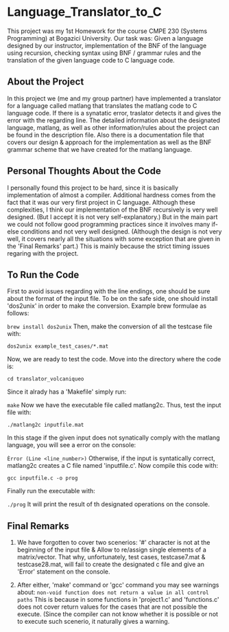 # Language_Translator_to_C
This project was my 1st Homework for the course CMPE 230 (Systems Programming) at Bogazici University. Our task was: Given a language designed by our instructor, implementation of the BNF of the language using recursion, checking syntax using BNF / grammar rules and the translation of the given language code to C language code.
## About the Project
In this project we (me and my group partner) have implemented a translator for a language called matlang that translates the matlang code to C language code. If there is a synatatic error, traslator detects it and gives the error with the regarding line. The detailed information about the designated language, matlang, as well as other information/rules about the project can be found in the description file. Also there is a documentation file that covers our design & approach for the implementation as well as the BNF grammar scheme that we have created for the matlang language.
## Personal Thoughts About the Code
I personally found this project to be hard, since it is basically implementation of almost a compiler. Additional hardness comes from the fact that it was our very first project in C language. Although these complexities, I think our implementation of the BNF recursively is very well designed. (But I accept it is not very self-explanatory.) But in the main part we could not follow good programming practices since it involves many if-else conditions and not very well designed. (Although the design is not very well, it covers nearly all the situations with some exception that are given in the 'Final Remarks' part.) This is mainly because the strict timing issues regaring with the project.
## To Run the Code
First to avoid issues regarding with the line endings, one should be sure about the format of the input file. To be on the safe side, one should install 'dos2unix' in order to make the conversion. Example brew formulae as follows:

```brew install dos2unix```
Then, make the conversion of all the testcase file with:

```dos2unix example_test_cases/*.mat```

Now, we are ready to test the code. Move into the directory where the code is:

```cd translator_volcaniqueo```

Since it alrady has a 'Makefile' simply run:

```make```
Now we have the executable file called matlang2c. Thus, test the input file with:

```./matlang2c inputfile.mat```

In this stage if the given input does not synatically comply with the matlang language, you will see a error on the console:

```Èrror (Line <line_number>)```
Otherwise, if the input is syntatically correct, matlang2c creates a C file named 'inputfile.c'. Now compile this code with:

```gcc inputfile.c -o prog```

Finally run the executable with:

```./prog```
It will print the result of th designated operations on the console.

## Final Remarks
1) We have forgotten to cover two scenerios: '#' character is not at the beginning of the input file & Allow to re/assign single elements of a matrix/vector. That why, unfortunately, test cases, testcase7.mat & testcase28.mat, will fail to create the designated c file and give an 'Error' statement on the console.

2) After either, 'make' command or 'gcc' command you may see warnings about:
```non-void function does not return a value in all control paths``` 
This is because in some functions in 'project1.c' and 'functions.c' does not cover return values for the cases that are not possible the execute. (Since the compiler can not know whether it is possible or not to execute such scenerio, it naturally gives a warning.





